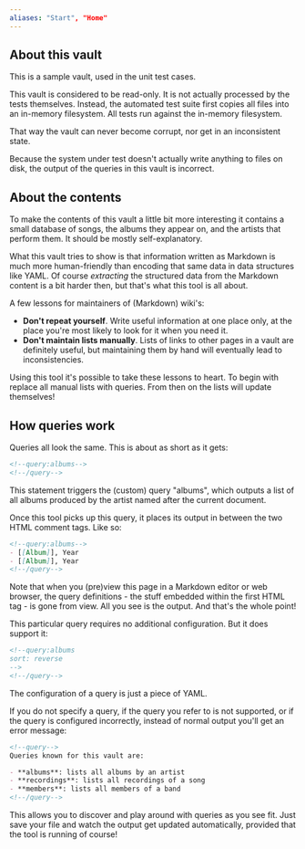 ```yaml
---
aliases: "Start", "Home"
---
```

## About this vault

This is a sample vault, used in the unit test cases.

This vault is considered to be read-only. It is not actually processed by the tests themselves. Instead, the automated test suite first copies all files into an in-memory filesystem. All tests run against the in-memory filesystem. 

That way the vault can never become corrupt, nor get in an inconsistent state.

Because the system under test doesn't actually write anything to files on disk, the output of the queries in this vault is incorrect.

## About the contents

To make the contents of this vault a little bit more interesting it contains a small database of songs, the albums they appear on, and the artists that perform them. It should be mostly self-explanatory.

What this vault tries to show is that information written as Markdown is much more human-friendly than encoding that same data in data structures like YAML. Of course *extracting* the structured data from the Markdown content is a bit harder then, but that's what this tool is all about.

A few lessons for maintainers of (Markdown) wiki's:

- **Don't repeat yourself**. Write useful information at one place only, at the place you're most likely to look for it when you need it.
- **Don't maintain lists manually**. Lists of links to other pages in a vault are definitely useful, but maintaining them by hand will eventually lead to inconsistencies.

Using this tool it's possible to take these lessons to heart. To begin with replace all manual lists with queries. From then on the lists will update themselves!

## How queries work

Queries all look the same. This is about as short as it gets:

```markdown
<!--query:albums-->
<!--/query-->
```

This statement triggers the (custom) query "albums", which outputs a list of all albums produced by the artist named after the current document.

Once this tool picks up this query, it places its output in between the two HTML comment tags. Like so:

```markdown
<!--query:albums-->
- [[Album]], Year
- [[Album]], Year
<!--/query-->
```

Note that when you (pre)view this page in a Markdown editor or web browser, the query definitions - the stuff embedded within the first HTML tag - is gone from view. All you see is the output. And that's the whole point!

This particular query requires no additional configuration. But it does support it:

```markdown
<!--query:albums
sort: reverse
-->
<!--/query-->
```

The configuration of a query is just a piece of YAML.

If you do not specify a query, if the query you refer to is not supported, or if the query is configured incorrectly, instead of normal output you'll get an error message:

```markdown
<!--query-->
Queries known for this vault are:

- **albums**: lists all albums by an artist
- **recordings**: lists all recordings of a song
- **members**: lists all members of a band
<!--/query-->
```

This allows you to discover and play around with queries as you see fit. Just save your file and watch the output get updated automatically, provided that the tool is running of course!
